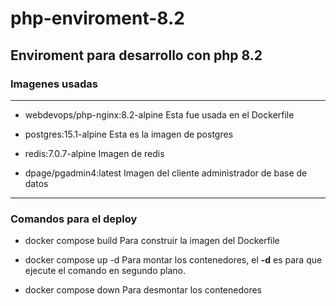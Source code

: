 # php-enviroment-8.2

## Enviroment para desarrollo con php 8.2

### Imagenes usadas
---
- webdevops/php-nginx:8.2-alpine
Esta fue usada en el Dockerfile

- postgres:15.1-alpine
Esta es la imagen de postgres

- redis:7.0.7-alpine
Imagen de redis

- dpage/pgadmin4:latest
Imagen del cliente administrador de base de datos
---

### Comandos para el deploy
- docker compose build
Para construir la imagen del Dockerfile

- docker compose up -d
Para montar los contenedores, el **-d** es para que ejecute el comando en segundo plano.

- docker compose down
Para desmontar los contenedores
